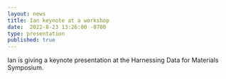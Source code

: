 ```yaml
---
layout: news
title: Ian keynote at a workshop
date:  2022-8-23 13:26:00 -0700
type: presentation
published: true
---
```


Ian is giving a keynote presentation at the Harnessing Data for Materials Symposium.

